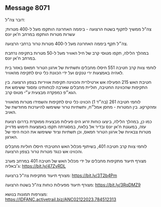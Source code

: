 ## Message 8071

דובר צה"ל:

צה"ל ממשיך לתקוף בשטח הרצועה - ביממה האחרונה הותקפו מעל ל-400 מטרות; עשרות מטרות הותקפו במרחב ח’אן יונס

צה״ל תקף ביממה האחרונה מעל ל-400 מטרות טרור ברחבי הרצועה. 

במהלך הלילה, תקפו מטוסי קרב של חיל האוויר מעל ל-50 מטרות בתקיפה נרחבת במרחב ח'אן יונס.

לוחמי צוות קרב חטיבה 551 חיסלו מחבלים ותשתיות של ארגון הטרור חמאס באזור בית לאהיה באמצעות ירי טנקים ועל ידי הכוונת כלי טיס לתקיפה מהאוויר. 

חטיבת האש 215 הפעילה אש ארטילרית והכווינה תקיפות אוויריות בצפון הרצועה. בין התקיפות שהכווינה החטיבה, חוליית מחבלים שארבה לכוחותינו ומסגד ששימש את הגא״פ כמפקדה מבצעית ע״י מטוס קרב.

לוחמי חטיבה 261 (בה״ד 1) הכווינו כלי טיס לתקיפות והשמידו מטרות מהאוויר ומהקרקע. בין המטרות - מחסן אמל״ח, ותשתיות טרור ששימשו להיערכות מחודשת של האויב.

כמו כן, במהלך הלילה, ביצעו כוחות זרוע הים פעילות מבצעית ממוקדת בדרום רצועת עזה, במעגנת ח'אן יונס ובדיר אל בלאח, במסגרתה תקפו באמצעות חימוש מדוייק מטרות צבאיות של ארגון הטרור חמאס, וכן תשתיות וציוד ששימשו את הכוח הימי של הארגון. 

לוחמי צוות קרב חטיבה 401, בשיתוף מכלול האש החטיבתי חיסלו חוליות מחבלים והכווינו אש כנגד מטרות טרור בצפון הרצועה.

מצורף תיעוד מתקיפות מחבלים על ידי מכלול האש של חטיבה 401 במרחב מערב ג׳באליה: https://bit.ly/47ZyRDL

מצורף תיעוד מתקיפות צה"ל ברצועה: https://bit.ly/3T2b4Pm

מצורף תיעוד מפעילות כוחות צה"ל בשטח הרצועה: https://bit.ly/3RqDMZ9

מצורפות תמונות בנושא: https://IDFANC.activetrail.biz/ANC02122023.784512313

